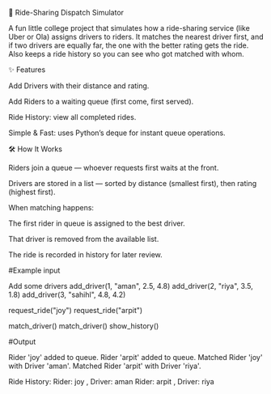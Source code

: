 🚖 Ride-Sharing Dispatch Simulator

A fun little college project that simulates how a ride-sharing service (like Uber or Ola) assigns drivers to riders.
It matches the nearest driver first, and if two drivers are equally far, the one with the better rating gets the ride.
Also keeps a ride history so you can see who got matched with whom.

✨ Features

Add Drivers with their distance and rating.

Add Riders to a waiting queue (first come, first served).

Ride History: view all completed rides.

Simple & Fast: uses Python’s deque for instant queue operations.

🛠 How It Works

Riders join a queue — whoever requests first waits at the front.

Drivers are stored in a list — sorted by distance (smallest first), then rating (highest first).

When matching happens:

The first rider in queue is assigned to the best driver.

That driver is removed from the available list.

The ride is recorded in history for later review.

#Example input

Add some drivers
add_driver(1, "aman", 2.5, 4.8)
add_driver(2, "riya", 3.5, 1.8)
add_driver(3, "sahihl", 4.8, 4.2)

request_ride("joy")
request_ride("arpit")

match_driver()
match_driver()
show_history()

#Output

Rider 'joy' added to queue.
Rider 'arpit' added to queue.
Matched Rider 'joy' with Driver 'aman'.
Matched Rider 'arpit' with Driver 'riya'.

Ride History:
Rider: joy , Driver: aman
Rider: arpit , Driver: riya
